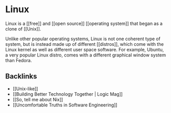 # Linux

Linux is a [[free]] and [[open source]] [[operating system]] that began as a clone of [[Unix]].

Unlike other popular operating systems, Linux is not one coherent type of system, but is instead made up of different [[distros]], which come with the Linux kernel as well as different user space software. For example, Ubuntu, a very popular Linux distro, comes with a different graphical window system than Fedora.


## Backlinks

-   [[Unix-like]]
-   [[Building Better Technology Together | Logic Mag]]
-   [[So, tell me about Nix]]
-   [[Uncomfortable Truths in Software Engineering]]
